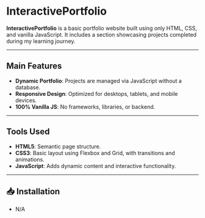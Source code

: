 # InteractivePortfolio

**InteractivePortfolio** is a basic portfolio website built using only HTML, CSS, and vanilla JavaScript. It includes a section showcasing projects completed during my learning journey.

---

## Main Features
- **Dynamic Portfolio**: Projects are managed via JavaScript without a database.
- **Responsive Design**: Optimized for desktops, tablets, and mobile devices.
- **100% Vanilla JS**: No frameworks, libraries, or backend.

---

## Tools Used
- **HTML5**: Semantic page structure.
- **CSS3**: Basic layout using Flexbox and Grid, with transitions and animations.
- **JavaScript**: Adds dynamic content and interactive functionality.

---

## 📥 Installation
- N/A
